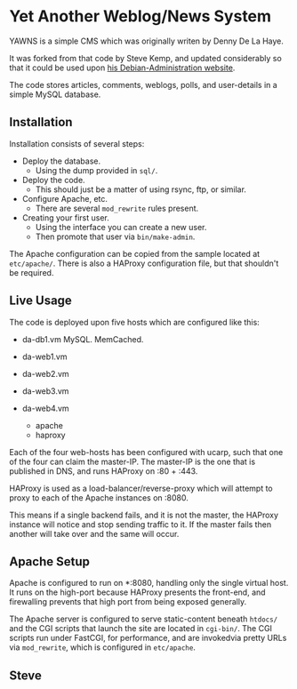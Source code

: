 
Yet Another Weblog/News System
==============================

YAWNS is a simple CMS which was originally writen by Denny De La Haye.

It was forked from that code by Steve Kemp, and updated considerably
so that it could be used upon [his Debian-Administration website](http://www.debian-administration.org/).

The code stores articles, comments, weblogs, polls, and user-details in
a simple MySQL database.


Installation
------------

Installation consists of several steps:

* Deploy the database.
   * Using the dump provided in `sql/`.
* Deploy the code.
   * This should just be a matter of using rsync, ftp, or similar.
* Configure Apache, etc.
   * There are several `mod_rewrite` rules present.
* Creating your first user.
   * Using the interface you can create a new user.
   * Then promote that user via `bin/make-admin`.

The Apache configuration can be copied from the sample located
at `etc/apache/`.  There is also a HAProxy configuration file, but that
shouldn't be required.



Live Usage
----------

The code is deployed upon five hosts which are configured like this:

* da-db1.vm
    MySQL.
    MemCached.

* da-web1.vm
* da-web2.vm
* da-web3.vm
* da-web4.vm
    * apache
    * haproxy


Each of the four web-hosts has been configured with ucarp, such that one
of the four can claim the master-IP.  The master-IP is the one that is
published in DNS, and runs HAProxy on :80 + :443.

HAProxy is used as a load-balancer/reverse-proxy which will attempt to
proxy to each of the Apache instances on :8080.

This means if a single backend fails, and it is not the master, the
HAProxy instance will notice and stop sending traffic to it.  If the
master fails then another will take over and the same will occur.


Apache Setup
------------

Apache is configured to run on *:8080, handling only the single virtual
host.  It runs on the high-port because HAProxy presents the front-end,
and firewalling prevents that high port from being exposed generally.

The Apache server is configured to serve static-content beneath
`htdocs/` and the CGI scripts that launch the site are located in
`cgi-bin/`.  The CGI scripts run under FastCGI, for performance, and
are invokedvia pretty URLs via `mod_rewrite`, which is configured
in `etc/apache`.


Steve
--
